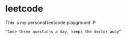 # leetcode

This is my personal leetcode playground :P

``` “Code three questions a day, keeps the doctor away” ```
